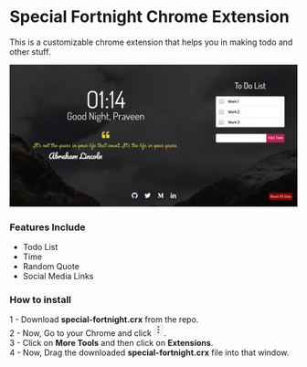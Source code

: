 # Special Fortnight Chrome Extension
This is a customizable chrome extension that helps you in making todo and other stuff.

![](img/extension-look.png)

### Features Include
 * Todo List
 * Time
 * Random Quote
 * Social Media Links 


### How to install 
1 - Download **special-fortnight.crx** from the repo. <br>
2 - Now, Go to your Chrome and click ![](img/setting.png). <br>
3 - Click on **More Tools** and then click on **Extensions**. <br>
4 - Now, Drag the downloaded **special-fortnight.crx** file into that window.



